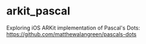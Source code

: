 # arkit_pascal

Exploring iOS ARKit implementation of Pascal's Dots: https://github.com/matthewalangreen/pascals-dots
